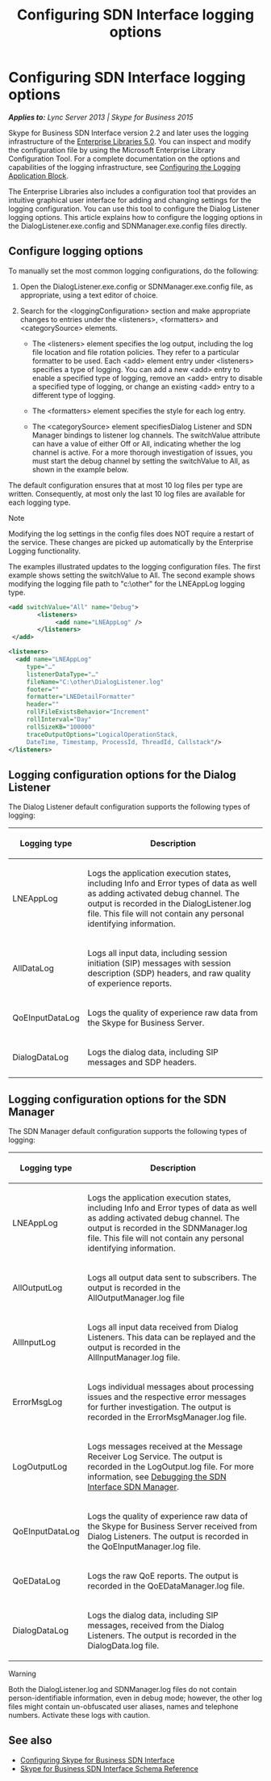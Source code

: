 ﻿---
title: Configuring SDN Interface logging options
description: Describes how to configure SDN Interface logging options and provides logging configuration options for Dialog Listener and the SDN Manager.
TOCTitle: Configuring SDN Interface logging options
ms:assetid: 0f604c7d-87a3-4526-b67c-25648c8427e7
ms:mtpsurl: https://msdn.microsoft.com/library/Dn785206(v=office.16)
ms:contentKeyID: 65258670
ms.date: 02/27/2017
mtps_version: v=office.16
dev_langs:
- xml
---

# Configuring SDN Interface logging options


_**Applies to:** Lync Server 2013 | Skype for Business 2015_

Skype for Business SDN Interface version 2.2 and later uses the logging infrastructure of the [Enterprise Libraries 5.0](https://msdn.microsoft.com/library/ff632023.aspx). You can inspect and modify the configuration file by using the Microsoft Enterprise Library Configuration Tool. For a complete documentation on the options and capabilities of the logging infrastructure, see [Configuring the Logging Application Block](https://msdn.microsoft.com/library/ff664723\(v=pandp.50\).aspx).

The Enterprise Libraries also includes a configuration tool that provides an intuitive graphical user interface for adding and changing settings for the logging configuration. You can use this tool to configure the Dialog Listener logging options. This article explains how to configure the logging options in the DialogListener.exe.config and SDNManager.exe.config files directly.

## Configure logging options

To manually set the most common logging configurations, do the following:

1.  Open the DialogListener.exe.config or SDNManager.exe.config file, as appropriate, using a text editor of choice.

2.  Search for the \<loggingConfiguration\> section and make appropriate changes to entries under the \<listeners\>, \<formatters\> and \<categorySource\> elements.
    
      - The \<listeners\> element specifies the log output, including the log file location and file rotation policies. They refer to a particular formatter to be used. Each \<add\> element entry under \<listeners\> specifies a type of logging. You can add a new \<add\> entry to enable a specified type of logging, remove an \<add\> entry to disable a specified type of logging, or change an existing \<add\> entry to a different type of logging.
    
      - The \<formatters\> element specifies the style for each log entry.
    
      - The \<categorySource\> element specifiesDialog Listener and SDN Manager bindings to listener log channels. The switchValue attribute can have a value of either Off or All, indicating whether the log channel is active. For a more thorough investigation of issues, you must start the debug channel by setting the switchValue to All, as shown in the example below.

The default configuration ensures that at most 10 log files per type are written. Consequently, at most only the last 10 log files are available for each logging type.


> [!NOTE]
> Modifying the log settings in the config files does NOT require a restart of the service. These changes are picked up automatically by the Enterprise Logging functionality.



The examples illustrated updates to the logging configuration files. The first example shows setting the switchValue to All. The second example shows modifying the logging file path to "c:\\other" for the LNEAppLog logging type.

```xml
<add switchValue="All" name="Debug">
        <listeners>
             <add name="LNEAppLog" />
        </listeners>
 </add>
```

```xml
<listeners>
  <add name="LNEAppLog"
     type="…" 
     listenerDataType="…" 
     fileName="C:\other\DialogListener.log" 
     footer="" 
     formatter="LNEDetailFormatter" 
     header="" 
     rollFileExistsBehavior="Increment" 
     rollInterval="Day" 
     rollSizeKB="100000" 
     traceOutputOptions="LogicalOperationStack, 
     DateTime, Timestamp, ProcessId, ThreadId, Callstack"/>
</listeners>
```

## Logging configuration options for the Dialog Listener

The Dialog Listener default configuration supports the following types of logging:

<table>

<thead>
<tr class="header">
<th><p>Logging type</p></th>
<th><p>Description</p></th>
</tr>
</thead>
<tbody>
<tr class="odd">
<td><p>LNEAppLog</p></td>
<td><p>Logs the application execution states, including Info and Error types of data as well as adding activated debug channel. The output is recorded in the DialogListener.log file. This file will not contain any personal identifying information.</p></td>
</tr>
<tr class="even">
<td><p>AllDataLog</p></td>
<td><p>Logs all input data, including session initiation (SIP) messages with session description (SDP) headers, and raw quality of experience reports.</p></td>
</tr>
<tr class="odd">
<td><p>QoEInputDataLog</p></td>
<td><p>Logs the quality of experience raw data from the Skype for Business Server.</p></td>
</tr>
<tr class="even">
<td><p>DialogDataLog</p></td>
<td><p>Logs the dialog data, including SIP messages and SDP headers.</p></td>
</tr>
</tbody>
</table>


## Logging configuration options for the SDN Manager

The SDN Manager default configuration supports the following types of logging:

<table>

<thead>
<tr class="header">
<th><p>Logging type</p></th>
<th><p>Description</p></th>
</tr>
</thead>
<tbody>
<tr class="odd">
<td><p>LNEAppLog</p></td>
<td><p>Logs the application execution states, including Info and Error types of data as well as adding activated debug channel. The output is recorded in the SDNManager.log file. This file will not contain any personal identifying information.</p></td>
</tr>
<tr class="even">
<td><p>AllOutputLog</p></td>
<td><p>Logs all output data sent to subscribers. The output is recorded in the AllOutputManager.log file</p></td>
</tr>
<tr class="odd">
<td><p>AllInputLog</p></td>
<td><p>Logs all input data received from Dialog Listeners. This data can be replayed and the output is recorded in the AllInputManager.log file.</p></td>
</tr>
<tr class="even">
<td><p>ErrorMsgLog</p></td>
<td><p>Logs individual messages about processing issues and the respective error messages for further investigation. The output is recorded in the ErrorMsgManager.log file.</p></td>
</tr>
<tr class="odd">
<td><p>LogOutputLog</p></td>
<td><p>Logs messages received at the Message Receiver Log Service. The output is recorded in the LogOutput.log file. For more information, see <a href="debugging-the-sdn-interface-sdn-manager.md">Debugging the SDN Interface SDN Manager</a>.</p></td>
</tr>
<tr class="even">
<td><p>QoEInputDataLog</p></td>
<td><p>Logs the quality of experience raw data of the Skype for Business Server received from Dialog Listeners. The output is recorded in the QoEInputManager.log file.</p></td>
</tr>
<tr class="odd">
<td><p>QoEDataLog</p></td>
<td><p>Logs the raw QoE reports. The output is recorded in the QoEDataManager.log file.</p></td>
</tr>
<tr class="even">
<td><p>DialogDataLog</p></td>
<td><p>Logs the dialog data, including SIP messages, received from the Dialog Listeners. The output is recorded in the DialogData.log file.</p></td>
</tr>
</tbody>
</table>



> [!WARNING]
> Both the DialogListener.log and SDNManager.log files do not contain person-identifiable information, even in debug mode; however, the other log files might contain un-obfuscated user aliases, names and telephone numbers. Activate these logs with caution.



## See also

- [Configuring Skype for Business SDN Interface](configuring-skype-for-business-sdn-interface.md)
- [Skype for Business SDN Interface Schema Reference](skype-for-business-sdn-interface-schema-reference.md)

